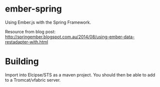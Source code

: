 ember-spring
============

Using Ember.js with the Spring Framework.

Resource from blog post: http://springember.blogspot.com.au/2014/08/using-ember-data-restadapter-with.html


Building
============
Import into Elcipse/STS as a maven project.  You should then be able to add to a Tromcat/vfabric server.
